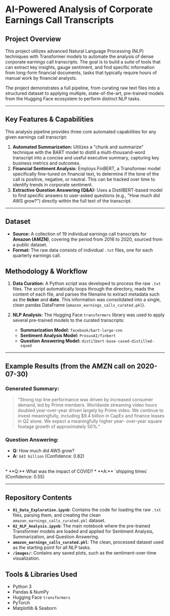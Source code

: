 # AI-Powered Analysis of Corporate Earnings Call Transcripts

## Project Overview

This project utilizes advanced Natural Language Processing (NLP) techniques with Transformer models to automate the analysis of dense corporate earnings call transcripts. The goal is to build a suite of tools that can extract key insights, gauge sentiment, and find specific information from long-form financial documents, tasks that typically require hours of manual work by financial analysts.

The project demonstrates a full pipeline, from curating raw text files into a structured dataset to applying multiple, state-of-the-art, pre-trained models from the Hugging Face ecosystem to perform distinct NLP tasks.

---

## Key Features & Capabilities

This analysis pipeline provides three core automated capabilities for any given earnings call transcript:

1.  **Automated Summarization:** Utilizes a "chunk and summarize" technique with the BART model to distill a multi-thousand-word transcript into a concise and useful executive summary, capturing key business metrics and outcomes.
2.  **Financial Sentiment Analysis:** Employs FinBERT, a Transformer model specifically fine-tuned on financial text, to determine if the tone of the call is positive, negative, or neutral. This can be tracked over time to identify trends in corporate sentiment.
3.  **Extractive Question Answering (Q&A):** Uses a DistilBERT-based model to find specific answers to user-asked questions (e.g., "How much did AWS grow?") directly within the full text of the transcript.

---

## Dataset

* **Source:** A collection of 19 individual earnings call transcripts for **Amazon (AMZN)**, covering the period from 2016 to 2020, sourced from a public dataset.
* **Format:** The raw data consists of individual `.txt` files, one for each quarterly earnings call.

## Methodology & Workflow

1.  **Data Curation:** A Python script was developed to process the raw `.txt` files. The script automatically loops through the directory, reads the content of each file, and parses the filename to extract metadata such as the **ticker** and **date**. This information was consolidated into a single, clean pandas DataFrame (`amazon_earnings_calls_curated.pkl`).

2.  **NLP Analysis:** The Hugging Face `transformers` library was used to apply several pre-trained models to the curated transcripts:
    * **Summarization Model:** `facebook/bart-large-cnn`
    * **Sentiment Analysis Model:** `ProsusAI/finbert`
    * **Question Answering Model:** `distilbert-base-cased-distilled-squad`

---

## Example Results (from the AMZN call on 2020-07-30)

### Generated Summary:
> "Strong top line performance was driven by increased consumer demand, led by Prime members. Worldwide streaming video hours doubled year-over-year driven largely by Prime video. We continue to invest meaningfully, including $9.4 billion in CapEx and finance leases in Q2 alone. We expect a meaningfully higher year- over-year square footage growth of approximately 50%."

### Question Answering:
* **Q:** How much did AWS grow?
* **A:** `$43 billion` (Confidence: 0.82)
<br>
* **Q:** What was the impact of COVID?
* **A:** `shipping times` (Confidence: 0.55)

---

## Repository Contents

* **`01_Data_Exploration.ipynb`**: Contains the code for loading the raw `.txt` files, parsing them, and creating the clean `amazon_earnings_calls_curated.pkl` dataset.
* **`02_NLP_Analysis.ipynb`**: The main notebook where the pre-trained Transformer models are loaded and applied for Sentiment Analysis, Summarization, and Question Answering.
* **`amazon_earnings_calls_curated.pkl`**: The clean, processed dataset used as the starting point for all NLP tasks.
* **`/images/`**: Contains any saved plots, such as the sentiment-over-time visualization.

## Tools & Libraries Used

* Python 3
* Pandas & NumPy
* Hugging Face `transformers`
* PyTorch
* Matplotlib & Seaborn
